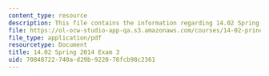 ```yaml
---
content_type: resource
description: This file contains the information regarding 14.02 Spring 2014 Exam 3.
file: https://ol-ocw-studio-app-qa.s3.amazonaws.com/courses/14-02-principles-of-macroeconomics-spring-2014/70848722740ad29b922078fcb98c2361_MIT14_02S14_Exam3_S12.pdf
file_type: application/pdf
resourcetype: Document
title: 14.02 Spring 2014 Exam 3
uid: 70848722-740a-d29b-9220-78fcb98c2361
---
```

